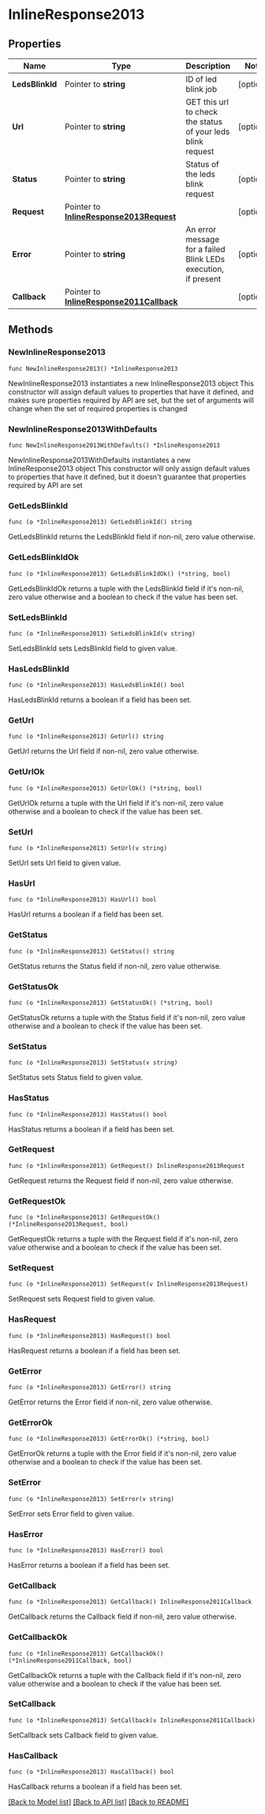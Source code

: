# InlineResponse2013

## Properties

Name | Type | Description | Notes
------------ | ------------- | ------------- | -------------
**LedsBlinkId** | Pointer to **string** | ID of led blink job | [optional] 
**Url** | Pointer to **string** | GET this url to check the status of your leds blink request | [optional] 
**Status** | Pointer to **string** | Status of the leds blink request | [optional] 
**Request** | Pointer to [**InlineResponse2013Request**](InlineResponse2013Request.md) |  | [optional] 
**Error** | Pointer to **string** | An error message for a failed Blink LEDs execution, if present | [optional] 
**Callback** | Pointer to [**InlineResponse2011Callback**](InlineResponse2011Callback.md) |  | [optional] 

## Methods

### NewInlineResponse2013

`func NewInlineResponse2013() *InlineResponse2013`

NewInlineResponse2013 instantiates a new InlineResponse2013 object
This constructor will assign default values to properties that have it defined,
and makes sure properties required by API are set, but the set of arguments
will change when the set of required properties is changed

### NewInlineResponse2013WithDefaults

`func NewInlineResponse2013WithDefaults() *InlineResponse2013`

NewInlineResponse2013WithDefaults instantiates a new InlineResponse2013 object
This constructor will only assign default values to properties that have it defined,
but it doesn't guarantee that properties required by API are set

### GetLedsBlinkId

`func (o *InlineResponse2013) GetLedsBlinkId() string`

GetLedsBlinkId returns the LedsBlinkId field if non-nil, zero value otherwise.

### GetLedsBlinkIdOk

`func (o *InlineResponse2013) GetLedsBlinkIdOk() (*string, bool)`

GetLedsBlinkIdOk returns a tuple with the LedsBlinkId field if it's non-nil, zero value otherwise
and a boolean to check if the value has been set.

### SetLedsBlinkId

`func (o *InlineResponse2013) SetLedsBlinkId(v string)`

SetLedsBlinkId sets LedsBlinkId field to given value.

### HasLedsBlinkId

`func (o *InlineResponse2013) HasLedsBlinkId() bool`

HasLedsBlinkId returns a boolean if a field has been set.

### GetUrl

`func (o *InlineResponse2013) GetUrl() string`

GetUrl returns the Url field if non-nil, zero value otherwise.

### GetUrlOk

`func (o *InlineResponse2013) GetUrlOk() (*string, bool)`

GetUrlOk returns a tuple with the Url field if it's non-nil, zero value otherwise
and a boolean to check if the value has been set.

### SetUrl

`func (o *InlineResponse2013) SetUrl(v string)`

SetUrl sets Url field to given value.

### HasUrl

`func (o *InlineResponse2013) HasUrl() bool`

HasUrl returns a boolean if a field has been set.

### GetStatus

`func (o *InlineResponse2013) GetStatus() string`

GetStatus returns the Status field if non-nil, zero value otherwise.

### GetStatusOk

`func (o *InlineResponse2013) GetStatusOk() (*string, bool)`

GetStatusOk returns a tuple with the Status field if it's non-nil, zero value otherwise
and a boolean to check if the value has been set.

### SetStatus

`func (o *InlineResponse2013) SetStatus(v string)`

SetStatus sets Status field to given value.

### HasStatus

`func (o *InlineResponse2013) HasStatus() bool`

HasStatus returns a boolean if a field has been set.

### GetRequest

`func (o *InlineResponse2013) GetRequest() InlineResponse2013Request`

GetRequest returns the Request field if non-nil, zero value otherwise.

### GetRequestOk

`func (o *InlineResponse2013) GetRequestOk() (*InlineResponse2013Request, bool)`

GetRequestOk returns a tuple with the Request field if it's non-nil, zero value otherwise
and a boolean to check if the value has been set.

### SetRequest

`func (o *InlineResponse2013) SetRequest(v InlineResponse2013Request)`

SetRequest sets Request field to given value.

### HasRequest

`func (o *InlineResponse2013) HasRequest() bool`

HasRequest returns a boolean if a field has been set.

### GetError

`func (o *InlineResponse2013) GetError() string`

GetError returns the Error field if non-nil, zero value otherwise.

### GetErrorOk

`func (o *InlineResponse2013) GetErrorOk() (*string, bool)`

GetErrorOk returns a tuple with the Error field if it's non-nil, zero value otherwise
and a boolean to check if the value has been set.

### SetError

`func (o *InlineResponse2013) SetError(v string)`

SetError sets Error field to given value.

### HasError

`func (o *InlineResponse2013) HasError() bool`

HasError returns a boolean if a field has been set.

### GetCallback

`func (o *InlineResponse2013) GetCallback() InlineResponse2011Callback`

GetCallback returns the Callback field if non-nil, zero value otherwise.

### GetCallbackOk

`func (o *InlineResponse2013) GetCallbackOk() (*InlineResponse2011Callback, bool)`

GetCallbackOk returns a tuple with the Callback field if it's non-nil, zero value otherwise
and a boolean to check if the value has been set.

### SetCallback

`func (o *InlineResponse2013) SetCallback(v InlineResponse2011Callback)`

SetCallback sets Callback field to given value.

### HasCallback

`func (o *InlineResponse2013) HasCallback() bool`

HasCallback returns a boolean if a field has been set.


[[Back to Model list]](../README.md#documentation-for-models) [[Back to API list]](../README.md#documentation-for-api-endpoints) [[Back to README]](../README.md)


